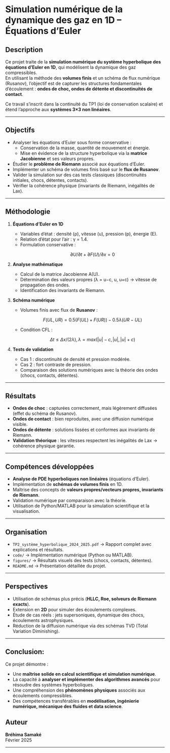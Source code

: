 # Simulation numérique de la dynamique des gaz en 1D – Équations d’Euler

## Description
Ce projet traite de la **simulation numérique du système hyperbolique des équations d’Euler en 1D**, qui modélisent la dynamique des gaz compressibles.  
En utilisant la méthode des **volumes finis** et un schéma de flux numérique (Rusanov), l’objectif est de capturer les structures fondamentales d’écoulement : **ondes de choc, ondes de détente et discontinuités de contact**.

Ce travail s’inscrit dans la continuité du TP1 (loi de conservation scalaire) et étend l’approche aux **systèmes 3×3 non linéaires**.

---

## Objectifs
- Analyser les équations d’Euler sous forme conservative :  
  - Conservation de la masse, quantité de mouvement et énergie.  
  - Mise en évidence de la structure hyperbolique via la **matrice Jacobienne** et ses valeurs propres.  
- Étudier le **problème de Riemann** associé aux équations d’Euler.  
- Implémenter un schéma de volumes finis basé sur le **flux de Rusanov**.  
- Valider la simulation sur des cas tests classiques (discontinuités initiales, chocs, détentes, contacts).  
- Vérifier la cohérence physique (invariants de Riemann, inégalités de Lax).  

---

##  Méthodologie
1. **Équations d’Euler en 1D**  
   - Variables d’état : densité (ρ), vitesse (u), pression (p), énergie (E).  
   - Relation d’état pour l’air : γ = 1.4.  
   - Formulation conservative :  
     ```math
     ∂U/∂t + ∂F(U)/∂x = 0
     ```

2. **Analyse mathématique**  
   - Calcul de la matrice Jacobienne A(U).  
   - Détermination des valeurs propres (λ = u−c, u, u+c) → vitesse de propagation des ondes.  
   - Identification des invariants de Riemann.  

3. **Schéma numérique**  
   - Volumes finis avec flux de **Rusanov** :  
     ```math
     F(UL,UR) = 0.5 (F(UL)+F(UR)) − 0.5 λ (UR−UL)
     ```
   - Condition CFL :  
     ```math
     Δt ≤ Δx / (2λ),  λ = max(|u|−c, |u|, |u|+c)
     ```

4. **Tests de validation**  
   - Cas 1 : discontinuité de densité et pression modérée.  
   - Cas 2 : fort contraste de pression.  
   - Comparaison des solutions numériques avec la théorie des ondes (chocs, contacts, détentes).  

---

##  Résultats
- **Ondes de choc** : capturées correctement, mais légèrement diffusées (effet du schéma de Rusanov).  
- **Ondes de contact** : bien reproduites, avec une diffusion numérique visible.  
- **Ondes de détente** : solutions lissées et conformes aux invariants de Riemann.  
- **Validation théorique** : les vitesses respectent les inégalités de Lax → cohérence physique garantie.  

---

## Compétences développées
- **Analyse de PDE hyperboliques non linéaires** (équations d’Euler).  
- Implémentation de **schémas de volumes finis** en 1D.  
- Maîtrise des concepts de **valeurs propres/vecteurs propres, invariants de Riemann**.  
- Validation numérique par comparaison avec la théorie.  
- Utilisation de Python/MATLAB pour la simulation scientifique et la visualisation.  

---

## Organisation
- `TP2_système_hyperbolique_2024_2025.pdf` → Rapport complet avec explications et résultats.  
- `code/` → Implémentation numérique (Python ou MATLAB).  
- `figures/` → Résultats visuels des tests (chocs, contacts, détentes).  
- `README.md` → Présentation détaillée du projet.  

---

##  Perspectives
- Utilisation de schémas plus précis (**HLLC, Roe, solveurs de Riemann exacts**).  
- Extension en **2D** pour simuler des écoulements complexes.  
- Étude de cas réels : jets supersoniques, dynamique des chocs, écoulements astrophysiques.  
- Réduction de la diffusion numérique via des schémas TVD (Total Variation Diminishing).  

---

##  Conclusion:
Ce projet démontre :  
- Une **maîtrise solide en calcul scientifique et simulation numérique**.  
- La capacité à **analyser et implémenter des algorithmes avancés** pour résoudre des systèmes hyperboliques.  
- Une compréhension des **phénomènes physiques** associés aux écoulements compressibles.  
- Des compétences transférables en **modélisation, ingénierie numérique, mécanique des fluides et data science**.

  
## Auteur
**Bréhima Samaké**  
Février 2025  

---

